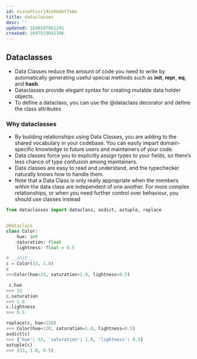 ```yaml
---
id: eiznxhtsxrj4xohmdkt7v8e
title: dataclasses
desc: ''
updated: 1698187061241
created: 1697519042106
---
```



## Dataclasses

- Data Classes reduce the amount of code you need to write by automatically generating useful special methods such as **init**, **repr**, **eq**, and **hash**.
- Dataclasses provide elegant syntax for creating mutable data holder objects.
- To define a dataclass, you can use the @dataclass decorator and define the class attributes

### Why dataclasses

- By building relationships using Data Classes, you are adding to the shared vocabulary in your codebase. You can easily impart domain-specific knowledge to future users and maintainers of your code.
- Data classes force you to explicitly assign types to your fields, so there’s less chance of type confusion among maintainers.
- Data classes are easy to read and understand, and the typechecker naturally knows how to handle them.
- Note that a Data Class is only really appropriate when the members within the data class are independent of one another. For more complex relationships, or when you need further control over behaviour, you should use classes instead

```py
from dataclasses import dataclass, asdict, astuple, replace


@dataclass
class Color:
    hue: int
    saturation: float
    lightness: float = 0.5

# __init__
c = Color(33, 1.0)
c
>>>Color(hue=33, saturation=1.0, lightness=0.5)

 c.hue
>>> 33
c.saturation
>>> 1.0
c.lightness
>>> 0.5

replace(c, hue=120)
>>> Color(hue=120, saturation=1.0, lightness=0.5)
asdict(c)
>>> {'hue': 33, 'saturation': 1.0, 'lightness': 0.5}
astuple(c)
>>> (33, 1.0, 0.5)
```